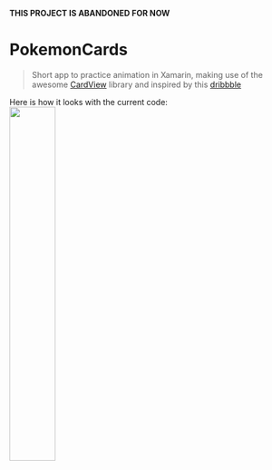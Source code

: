 **THIS PROJECT IS ABANDONED FOR NOW**
# PokemonCards
>Short app to practice animation in Xamarin, making use of the awesome <a href=https://github.com/AndreiMisiukevich/CardView>CardView</a> library and inspired by this <a href=https://dribbble.com/shots/5935613-Marvel-Movies-Interaction>dribbble</a>

Here is how it looks with the current code:<br />
<img src="sneakpeek.gif" width=40% height=40%/><br />
